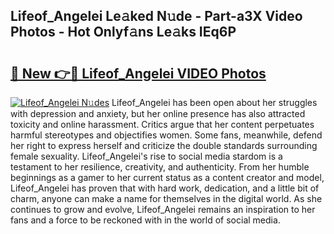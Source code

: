 ## Lifeof_Angelei Le𝚊ked N𝚞de - Part-a3X Video Photos - Hot Onlyf𝚊ns Le𝚊ks IEq6P

# <h2><a href="http://ab54934.deff.icu/?id=Lifeof_Angelei">🔗 New 👉🔴 Lifeof_Angelei VIDEO Photos</a></h2>

[![Lifeof_Angelei N𝚞des](https://i.imgur.com/rIISA9y.gif)](http://ab54934.deff.icu/?id=Lifeof_Angelei)
Lifeof_Angelei has been open about her struggles with depression and anxiety, but her online presence has also attracted toxicity and online harassment. Critics argue that her content perpetuates harmful stereotypes and objectifies women. Some fans, meanwhile, defend her right to express herself and criticize the double standards surrounding female sexuality. Lifeof_Angelei's rise to social media stardom is a testament to her resilience, creativity, and authenticity. From her humble beginnings as a gamer to her current status as a content creator and model, Lifeof_Angelei has proven that with hard work, dedication, and a little bit of charm, anyone can make a name for themselves in the digital world. As she continues to grow and evolve, Lifeof_Angelei remains an inspiration to her fans and a force to be reckoned with in the world of social media.
